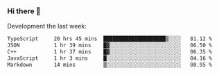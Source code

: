 ### Hi there 👋

Development the last week:
<!--START_SECTION:waka-->

```txt
TypeScript     20 hrs 45 mins  ████████████████████▒░░░░   81.12 %
JSON           1 hr 39 mins    █▓░░░░░░░░░░░░░░░░░░░░░░░   06.50 %
C++            1 hr 37 mins    █▓░░░░░░░░░░░░░░░░░░░░░░░   06.35 %
JavaScript     1 hr 3 mins     █░░░░░░░░░░░░░░░░░░░░░░░░   04.16 %
Markdown       14 mins         ▒░░░░░░░░░░░░░░░░░░░░░░░░   00.95 %
```

<!--END_SECTION:waka-->

<!--
**JASONPANGGO/jasonpanggo** is a ✨ _special_ ✨ repository because its `README.md` (this file) appears on your GitHub profile.

Here are some ideas to get you started:

- 🔭 I’m currently working on ...
- 🌱 I’m currently learning ...
- 👯 I’m looking to collaborate on ...
- 🤔 I’m looking for help with ...
- 💬 Ask me about ...
- 📫 How to reach me: ...
- 😄 Pronouns: ...
- ⚡ Fun fact: ...
-->
